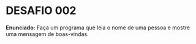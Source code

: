 # DESAFIO 002

**Enunciado:** Faça um programa que leia o nome de uma pessoa e mostre uma mensagem de boas-vindas.